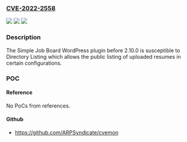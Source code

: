 ### [CVE-2022-2558](https://cve.mitre.org/cgi-bin/cvename.cgi?name=CVE-2022-2558)
![](https://img.shields.io/static/v1?label=Product&message=Simple%20Job%20Board&color=blue)
![](https://img.shields.io/static/v1?label=Version&message=n%2Fa&color=blue)
![](https://img.shields.io/static/v1?label=Vulnerability&message=CWE-200%20Information%20Exposure&color=brighgreen)

### Description

The Simple Job Board WordPress plugin before 2.10.0 is susceptible to Directory Listing which allows the public listing of uploaded resumes in certain configurations.

### POC

#### Reference
No PoCs from references.

#### Github
- https://github.com/ARPSyndicate/cvemon

